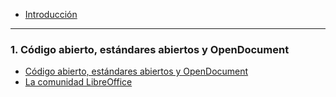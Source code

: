 * [Introducción](README.md)

____
### 1. Código abierto, estándares abiertos y OpenDocument
* [Código abierto, estándares abiertos y OpenDocument](index0.md)
* [La comunidad LibreOffice](la_comunidad_libreoffice.md)